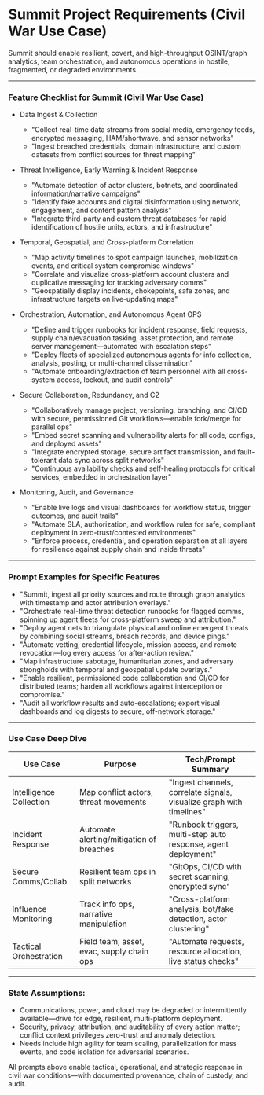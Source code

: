 # Summit Project Requirements (Civil War Use Case)

Summit should enable resilient, covert, and high-throughput OSINT/graph analytics, team orchestration, and autonomous operations in hostile, fragmented, or degraded environments.

---

### Feature Checklist for Summit (Civil War Use Case)

- Data Ingest & Collection
  - "Collect real-time data streams from social media, emergency feeds, encrypted messaging, HAM/shortwave, and sensor networks"
  - "Ingest breached credentials, domain infrastructure, and custom datasets from conflict sources for threat mapping"

- Threat Intelligence, Early Warning & Incident Response
  - "Automate detection of actor clusters, botnets, and coordinated information/narrative campaigns"
  - "Identify fake accounts and digital disinformation using network, engagement, and content pattern analysis"
  - "Integrate third-party and custom threat databases for rapid identification of hostile units, actors, and infrastructure"

- Temporal, Geospatial, and Cross-platform Correlation
  - "Map activity timelines to spot campaign launches, mobilization events, and critical system compromise windows"
  - "Correlate and visualize cross-platform account clusters and duplicative messaging for tracking adversary comms"
  - "Geospatially display incidents, chokepoints, safe zones, and infrastructure targets on live-updating maps"

- Orchestration, Automation, and Autonomous Agent OPS
  - "Define and trigger runbooks for incident response, field requests, supply chain/evacuation tasking, asset protection, and remote server management—automated with escalation steps"
  - "Deploy fleets of specialized autonomous agents for info collection, analysis, posting, or multi-channel dissemination"
  - "Automate onboarding/extraction of team personnel with all cross-system access, lockout, and audit controls"

- Secure Collaboration, Redundancy, and C2
  - "Collaboratively manage project, versioning, branching, and CI/CD with secure, permissioned Git workflows—enable fork/merge for parallel ops"
  - "Embed secret scanning and vulnerability alerts for all code, configs, and deployed assets"
  - "Integrate encrypted storage, secure artifact transmission, and fault-tolerant data sync across split networks"
  - "Continuous availability checks and self-healing protocols for critical services, embedded in orchestration layer"

- Monitoring, Audit, and Governance
  - "Enable live logs and visual dashboards for workflow status, trigger outcomes, and audit trails"
  - "Automate SLA, authorization, and workflow rules for safe, compliant deployment in zero-trust/contested environments"
  - "Enforce process, credential, and operation separation at all layers for resilience against supply chain and inside threats"

---

### Prompt Examples for Specific Features

- "Summit, ingest all priority sources and route through graph analytics with timestamp and actor attribution overlays."
- "Orchestrate real-time threat detection runbooks for flagged comms, spinning up agent fleets for cross-platform sweep and attribution."
- "Deploy agent nets to triangulate physical and online emergent threats by combining social streams, breach records, and device pings."
- "Automate vetting, credential lifecycle, mission access, and remote revocation—log every access for after-action review."
- "Map infrastructure sabotage, humanitarian zones, and adversary strongholds with temporal and geospatial update overlays."
- "Enable resilient, permissioned code collaboration and CI/CD for distributed teams; harden all workflows against interception or compromise."
- "Audit all workflow results and auto-escalations; export visual dashboards and log digests to secure, off-network storage."

---

### Use Case Deep Dive

| Use Case                | Purpose                                   | Tech/Prompt Summary                                                  |
| ----------------------- | ----------------------------------------- | -------------------------------------------------------------------- |
| Intelligence Collection | Map conflict actors, threat movements     | "Ingest channels, correlate signals, visualize graph with timelines" |
| Incident Response       | Automate alerting/mitigation of breaches  | "Runbook triggers, multi-step auto response, agent deployment"       |
| Secure Comms/Collab     | Resilient team ops in split networks      | "GitOps, CI/CD with secret scanning, encrypted sync"                 |
| Influence Monitoring    | Track info ops, narrative manipulation    | "Cross-platform analysis, bot/fake detection, actor clustering"      |
| Tactical Orchestration  | Field team, asset, evac, supply chain ops | "Automate requests, resource allocation, live status checks"         |

---

### State Assumptions:

- Communications, power, and cloud may be degraded or intermittently available—drive for edge, resilient, multi-platform deployment.
- Security, privacy, attribution, and auditability of every action matter; conflict context privileges zero-trust and anomaly detection.
- Needs include high agility for team scaling, parallelization for mass events, and code isolation for adversarial scenarios.

All prompts above enable tactical, operational, and strategic response in civil war conditions—with documented provenance, chain of custody, and audit.
